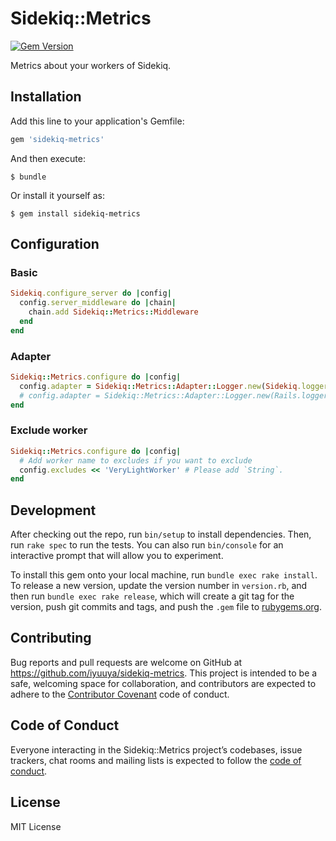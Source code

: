 # Sidekiq::Metrics
[![Gem Version](https://badge.fury.io/rb/sidekiq-metrics.svg)](https://badge.fury.io/rb/sidekiq-metrics)

Metrics about your workers of Sidekiq.

## Installation

Add this line to your application's Gemfile:

```ruby
gem 'sidekiq-metrics'
```

And then execute:

    $ bundle

Or install it yourself as:

    $ gem install sidekiq-metrics

## Configuration

### Basic
```ruby
Sidekiq.configure_server do |config|
  config.server_middleware do |chain|
    chain.add Sidekiq::Metrics::Middleware
  end
end
```

### Adapter
```ruby
Sidekiq::Metrics.configure do |config|
  config.adapter = Sidekiq::Metrics::Adapter::Logger.new(Sidekiq.logger)
  # config.adapter = Sidekiq::Metrics::Adapter::Logger.new(Rails.logger)
end
```

### Exclude worker
```ruby
Sidekiq::Metrics.configure do |config|
  # Add worker name to excludes if you want to exclude
  config.excludes << 'VeryLightWorker' # Please add `String`.
end
```

## Development

After checking out the repo, run `bin/setup` to install dependencies. Then, run `rake spec` to run the tests. You can also run `bin/console` for an interactive prompt that will allow you to experiment.

To install this gem onto your local machine, run `bundle exec rake install`. To release a new version, update the version number in `version.rb`, and then run `bundle exec rake release`, which will create a git tag for the version, push git commits and tags, and push the `.gem` file to [rubygems.org](https://rubygems.org).

## Contributing

Bug reports and pull requests are welcome on GitHub at https://github.com/iyuuya/sidekiq-metrics. This project is intended to be a safe, welcoming space for collaboration, and contributors are expected to adhere to the [Contributor Covenant](http://contributor-covenant.org) code of conduct.

## Code of Conduct

Everyone interacting in the Sidekiq::Metrics project’s codebases, issue trackers, chat rooms and mailing lists is expected to follow the [code of conduct](https://github.com/iyuuya/sidekiq-metrics/blob/master/CODE_OF_CONDUCT.md).

## License

MIT License
